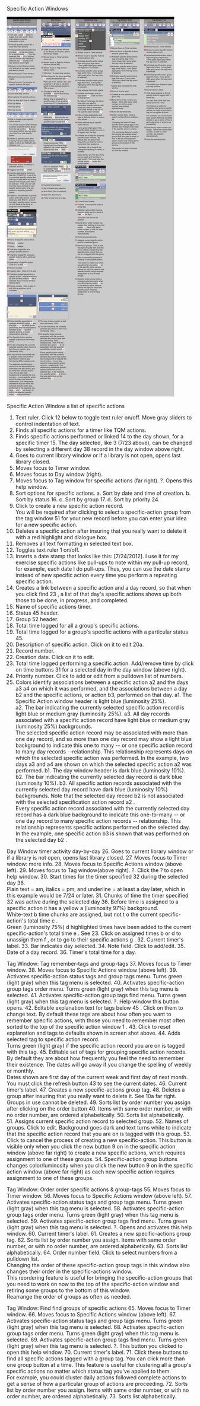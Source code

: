 Specific Action Windows

![alt All Specific Action Screens](https://raw.githubusercontent.com/HelpGiveThanks/Help/master/helpScreenText/actionlog-specific-action-screen.png)

Specific Action Window
a list of specific actions
1. Text ruler.  Click 12 below to toggle text ruler on/off.  Move gray sliders to control indentation of text.
2. Finds all specific actions for a timer like TQM actions.
3. Finds specific actions performed or linked 14 to the day shown, for a specific timer 15.  The day selected, like   3   (7/23 above), can be changed by selecting a different day 38 record in the day window above right.
4. Goes to current library window or if a library is not open, opens last library closed.
5. Moves focus to Timer window.
6. Moves focus to Day window (right).
7. Moves focus to Tag window for specific actions (far right).
?. Opens this help window.
8. Sort options for specific actions.
a. Sort by date and time of creation.
b. Sort by status 16.
c. Sort by group 17.
d. Sort by priority 24.
9. Click to create a new specific action record.  
You will be required after clicking to select a specific-action group from the tag window 51 for your new record before you can enter your idea for a new specific action.  
10. Deletes a specific action after insuring that you really want to delete it with a red highlight and dialogue box.  
11. Removes all text formatting in selected text box.
12. Toggles text ruler  1  on/off.
13. Inserts a date stamp that looks like this: [7/24/2012].  I use it for my exercise specific actions like pull-ups to note within my pull-up record, for example, each date I do pull-ups.  Thus, you can use the date stamp instead of new specific action every time you perform a repeating specific action.
14. Creates a link between a specific action and a day record, so that when you click find 23 , a list of that day's specific actions shows up both those to be done, in progress, and completed.  
15. Name of specific actions timer.
16. Status 45 header.
17. Group 52 header.
18. Total time logged for all a group's specific actions.
19. Total time logged for a group's specific actions with a particular status 45.
20. Description of specific action.  Click on it to edit 20a.
21. Record number.
22. Creation date.  Click on it to edit.
23. Total time logged performing a specific action.  Add/remove time by click on time buttons 31 for a selected day in the day window (above right).
24. Priority number.  Click to add or edit from a pulldown list of numbers.
25. Colors identify associations between a specific action 	a2    and the days a3 a4 on which it was performed, and the associations between a day b2 and the specific actions, or action b3, performed on that day.
a1. The Specific Action window header is light blue (luminosity 25%).  
a2. The bar indicating the currently selected specific action record is light blue or medium gray (luminosity 25%).
a3. All day records associated with a specific action record have light blue or medium gray (luminosity 25%) backgrounds.  
The selected specific action record may be associated with more than one day record, and so more than one day record may show a light blue background to indicate this one to many -- or one specific action record to many day records --relationship. This relationship represents days on which the selected specific action was performed. In the example, two days a3 and a4 are shown on which the selected specific action a2 was performed.
b1. The day window header is dark blue (luminosity 10%).  
b2. The bar indicating the currently selected day record is dark blue (luminosity 10%).
b3. All specific action records associated with the currently selected day record have dark blue (luminosity 10%)  backgrounds.  Note that the selected day record b2 is not associated with the selected specification action record a2 .  
Every specific action record associated with the currently selected day record has a dark blue background to indicate this one-to-many -- or one day record to many specific action records -- relationship. This relationship represents specific actions performed on the selected day. In the example, one specific action b3 is shown that was performed on the selected day b2 .

Day Window
timer activity day-by-day
26. Goes to current library window or if a library is not open, opens last library closed.
27. Moves focus to Timer window: more info.
28. Moves focus to Specific Actions window (above left).
29. Moves focus to Tag window(above right).
?. Click the ? to open help window.
30. Start times for the timer specified 32 during the selected day 36.  
Plain text = am, italics = pm, and underline = at least a day later, which in this example would be 7/24 or later.
31. Chunks of time the timer specified 32 was active during the selected day 36.
Before time is assigned to a specific action it has a yellow      a       (luminosity 97%) background.  
White-text  b  time chunks are assigned, but not t o the current specific-action's total time  c   .  
Green (luminosity 75%) d  highlighted times have been added to the current specific-action's total time  e  . See  23.
Click on assigned times  b  or   d    to unassign them  f   , or to go to their specific actions   g   .
32. Current timer's label.
33. Bar indicates day selected.
34. Note field. Click to add/edit.
35. Date of a day record.
36. Timer's total time for a day.

Tag Window: Tag
remember-tags and group-tags
37. Moves focus to Timer window.
38. Moves focus to Specific Actions window (above left).
39. Activates specific-action status tags and group tags menu.  Turns green (light gray) when this tag menu is selected.
40. Activates specific-action group tags order menu. Turns green (light gray) when this tag menu is selected.
41. Activates specific-action group tags find menu. Turns green (light gray) when this tag menu is selected.
?. Help window this button opens.
42. Editable explanation text for tags below 45 .  Click on them to change text.
By default these tags are about how often you want to remember specific actions, with those you need to remember most often sorted to the top of the specific action window  1  .
43. Click to reset explanation and tags to defaults shown in screen shot above.
44. Adds selected tag to specific action record.  
Turns green (light gray) if the specific action record you are on is tagged with this tag.
45. Editable set of tags for grouping specific action records.  By default they are about how frequently you feel the need to remember their existence.
The dates will go away if you change the spelling of weekly or monthly.  
Dates shown are first day of the current week and first day of next month.  You must click the refresh button 43 to see the current dates.
46. Current timer's label.
47. Creates a new specific-actions group tag.
48. Deletes a group after insuring that you really want to delete it. See 10a   far right.  
Groups in use cannot be deleted.
49. Sorts list by order number you assign after clicking on the order button 40.  Items with same order number, or with no order number, are ordered alphabetically.
50. Sorts list alphabetically.  
51. Assigns current specific action record to selected group.
52. Names of groups.  Click to edit.  Background goes dark and text turns white to indicate that the specific action record that you are on is tagged with this group.
53. Click to cancel the process of creating a new specific-action.
This button is visible only when you click the new button  9  on in the specific action window (above far right) to create a new specific actions, which requires assignment to one of these groups.
54. Specific-action group buttons changes color/luminosity when you click the new button  9  on in the specific action window (above far right) as each new specific action requires assignment to one of these groups.

Tag Window: Order
order specific actions & group-tags
55. Moves focus to Timer window.
56. Moves focus to Specific Actions window (above left).
57. Activates specific-action status tags and group tags menu.  Turns green (light gray) when this tag menu is selected.
58. Activates specific-action group tags order menu. Turns green (light gray) when this tag menu is selected.
59. Activates specific-action group tags find menu. Turns green (light gray) when this tag menu is selected.
?. Opens and activates this help window.
60. Current timer's label.
61. Creates a new specific-actions group tag.
62. Sorts list by order number you assign.  Items with same order number, or with no order number, are ordered alphabetically.
63. Sorts list alphabetically.
64. Order number field.  Click to select numbers from a pulldown list.  
Changing the order of these specific-action group tags in this window also changes their order in the specific-actions window.  
This reordering feature is useful for bringing the specific-action groups that you need to work on now to the top of the specific-action window and retiring some groups to the bottom of this window.  
Rearrange the order of groups as often as needed.

Tag Window: Find
find groups of specific actions
65. Moves focus to Timer window.
66. Moves focus to Specific Actions window (above left).
67. Activates specific-action status tags and group tags menu.  Turns green (light gray) when this tag menu is selected.
68. Activates specific-action group tags order menu. Turns green (light gray) when this tag menu is selected.
69. Activates specific-action group tags find menu. Turns green (light gray) when this tag menu is selected.
?. This button you clicked to open this help window.
70. Current timer's label.
71. Click these buttons to find all specific actions tagged with a group tag.
You can click more than one group button at a time.
This feature is useful for clustering all a group's specific actions no matter which status tag you've applied to them.  
For example, you could cluster daily actions followed complete actions to get a sense of how a particular group of actions are proceeding.
72. Sorts list by order number you assign.  Items with same order number, or with no order number, are ordered alphabetically.
73. Sorts list alphabetically.

